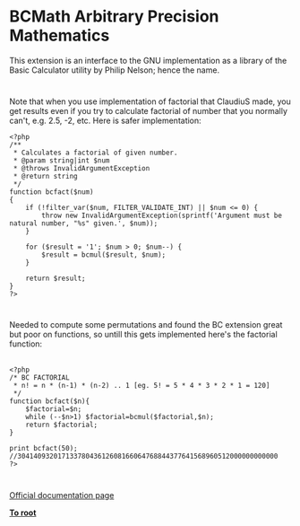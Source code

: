 # BCMath Arbitrary Precision Mathematics



This extension is an interface to the GNU implementation as a library of the Basic Calculator utility by Philip Nelson; hence the name.  

#

Note that when you use implementation of factorial that ClaudiuS made, you get results even if you try to calculate factorial of number that you normally can&apos;t, e.g. 2.5, -2, etc. Here is safer implementation:<br>

```
<?php
/**
 * Calculates a factorial of given number.
 * @param string|int $num
 * @throws InvalidArgumentException
 * @return string
 */
function bcfact($num)
{
    if (!filter_var($num, FILTER_VALIDATE_INT) || $num <= 0) {
        throw new InvalidArgumentException(sprintf('Argument must be natural number, "%s" given.', $num));
    }

    for ($result = '1'; $num > 0; $num--) {
        $result = bcmul($result, $num);
    }

    return $result;
}
?>
```
  

#

Needed to compute some permutations and found the BC extension great but poor on functions, so untill this gets implemented here&apos;s the factorial function:<br><br>

```
<?php
/* BC FACTORIAL
 * n! = n * (n-1) * (n-2) .. 1 [eg. 5! = 5 * 4 * 3 * 2 * 1 = 120]
 */
function bcfact($n){
    $factorial=$n;
    while (--$n>1) $factorial=bcmul($factorial,$n);
    return $factorial;
}

print bcfact(50); 
//30414093201713378043612608166064768844377641568960512000000000000
?>
```
  

#

[Official documentation page](https://www.php.net/manual/en/book.bc.php)

**[To root](/README.md)**